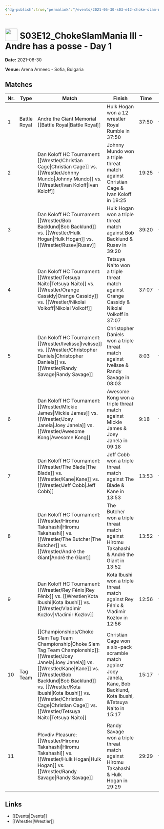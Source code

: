 ```yaml
---
{"dg-publish":true,"permalink":"/events/2021-06-30-s03-e12-choke-slam-mania-iii-andre-has-a-posse-day-1/","title":"S03E12_ChokeSlamMania III - Andre has a posse - Day 1","noteIcon":"","created":"2025-09-01T21:42:45.419+02:00"}
---
```



# <img src="z_Images/ChokeSlam.png" width="40" style="vertical-align:bottom; margin-right:8px;">**S03E12_ChokeSlamMania III - Andre has a posse - Day 1**

**Date:** 2021-06-30

**Venue:** Arena Armeec - Sofia, Bulgaria

## Matches

| Nr. | Type | Match | Finish | Time | Rating | Score |
|-----|------|-------|--------|------|--------|-------|
| 1 | Battle Royal | Andre the Giant Memorial [[Battle Royal\|Battle Royal]] | Hulk Hogan won a 12 wrestler Royal Rumble in  37:50 | 37:50 | ★★★★1/4 | 89 |
| 2 |  | Dan Koloff HC Tournament: [[Wrestler/Christian Cage\|Christian Cage]] vs. [[Wrestler/Johnny Mundo\|Johnny Mundo]] vs. [[Wrestler/Ivan Koloff\|Ivan Koloff]]  | Johnny Mundo won a triple threat match against Christian Cage & Ivan Koloff in  19:25 | 19:25 | ★★★★1/2 | 95 |
| 3 |  | Dan Koloff HC Tournament: [[Wrestler/Bob Backlund\|Bob Backlund]] vs. [[Wrestler/Hulk Hogan\|Hulk Hogan]] vs. [[Wrestler/Rusev\|Rusev]]  | Hulk Hogan won a triple threat match against Bob Backlund & Rusev  in  39:20 | 39:20 | ★★★★★★ | 105 |
| 4 |  | Dan Koloff HC Tournament: [[Wrestler/Tetsuya Naito\|Tetsuya Naito]] vs. [[Wrestler/Orange Cassidy\|Orange Cassidy]] vs. [[Wrestler/Nikolai Volkoff\|Nikolai Volkoff]] | Tetsuya Naito won a triple threat match against Orange Cassidy & Nikolai Volkoff in  37:07 | 37:07 | ★★★★3/4 | 97 |
| 5 |  | Dan Koloff HC Tournament: [[Wrestler/Ivelisse\|Ivelisse]] vs. [[Wrestler/Christopher Daniels\|Christopher Daniels]] vs. [[Wrestler/Randy Savage\|Randy Savage]] | Christopher Daniels won a triple threat match against Ivelisse & Randy Savage in  08:03 | 8:03 | ★★★1/2 | 77 |
| 6 |  | Dan Koloff HC Tournament: [[Wrestler/Mickie James\|Mickie James]] vs. [[Wrestler/Joey Janela\|Joey Janela]] vs. [[Wrestler/Awesome Kong\|Awesome Kong]] | Awesome Kong won a triple threat match against Mickie James & Joey Janela in  09:18 | 9:18 | ★★★1/4 | 72 |
| 7 |  | Dan Koloff HC Tournament: [[Wrestler/The Blade\|The Blade]] vs. [[Wrestler/Kane\|Kane]] vs. [[Wrestler/Jeff Cobb\|Jeff Cobb]] | Jeff Cobb won a triple threat match against The Blade & Kane in  13:53 | 13:53 | ★★★1/4 | 75 |
| 8 |  | Dan Koloff HC Tournament: [[Wrestler/Hiromu Takahashi\|Hiromu Takahashi]] vs. [[Wrestler/The Butcher\|The Butcher]] vs. [[Wrestler/André the Giant\|André the Giant]] | The Butcher won a triple threat match against Hiromu Takahashi & André the Giant in  13:52 | 13:52 | ★★★3/4 | 81 |
| 9 |  | Dan Koloff HC Tournament: [[Wrestler/Rey Fénix\|Rey Fénix]] vs. [[Wrestler/Kota Ibushi\|Kota Ibushi]] vs. [[Wrestler/Vladimir Kozlov\|Vladimir Kozlov]] | Kota Ibushi won a triple threat match against Rey Fénix & Vladimir Kozlov in  12:56 | 12:56 | ★★★1/4 | 74 |
| 10 | Tag Team | [[Championships/Choke Slam Tag Team Championship\|Choke Slam Tag Team Championship]]: [[Wrestler/Joey Janela\|Joey Janela]] vs. [[Wrestler/Kane\|Kane]] vs. [[Wrestler/Bob Backlund\|Bob Backlund]] vs. [[Wrestler/Kota Ibushi\|Kota Ibushi]] vs. [[Wrestler/Christian Cage\|Christian Cage]] vs. [[Wrestler/Tetsuya Naito\|Tetsuya Naito]] | Christian Cage won a six-pack scramble match against Joey Janela, Kane, Bob Backlund, Kota Ibushi, &Tetsuya Naito in  15:17 | 15:17 | ★★★★3/4 | 99 |
| 11 |  | Plovdiv Pleasure: [[Wrestler/Hiromu Takahashi\|Hiromu Takahashi]] vs. [[Wrestler/Hulk Hogan\|Hulk Hogan]] vs. [[Wrestler/Randy Savage\|Randy Savage]] | Randy Savage won a triple threat match against Hiromu Takahashi & Hulk Hogan in  29:29 | 29:29 | ★★★★★1/2 | 104 |

## Links
- [[Events\|Events]]
- [[Wrestler\|Wrestler]]
